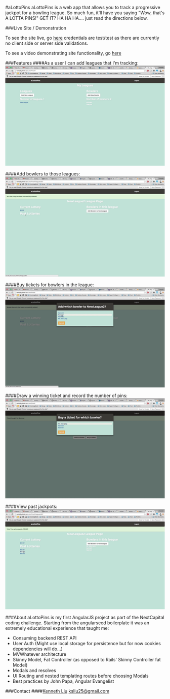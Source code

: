 #aLottoPins
aLottoPins is a web app that allows you to track a progressive jackpot for a bowling league. So much fun, it'll have you saying "Wow, that's A LOTTA PINS!" GET IT? HA HA HA.... just read the directions below.

###Live Site / Demonstration

To see the site live, go [here](http://ksliu25.github.io/aLottoPins/ "Live Site")
credentials are test/test as there are currently no client side or server side validations.

To see a video demonstrating site functionality, go [here](https://vimeo.com/144936598 "Vimeo")

###Features
####As a user I can add leagues that I'm tracking:
![visualizer](/resources/LeagueAdding.gif)


####Add bowlers to those leagues:
![guest voting](/resources/AddBowlerToLeague.gif)


####Buy tickets for bowlers in the league:
![highest voted](/resources/BuyTickets.gif)

####Draw a winning ticket and record the number of pins:
![winning ticket](/resources/DrawWinner.gif)

####View past jackpots:
![past jackpot](/resources/PastLotteries.gif)




###About
aLottoPins is my first AngularJS project as part of the NextCapital coding challenge. Starting from the angularseed boilerplate it was an extremely educational experience that taught me:

- Consuming backend REST API
- User Auth (Might use local storage for persistence but for now cookies dependencies will do...)
- MVWhatever architecture
- Skinny Model, Fat Controller (as opposed to Rails' Skinny Controller fat Model)
- Modals and resolves
- UI Routing and nested templating routes before choosing Modals
- Best practices by John Papa, Angular Evangelist


###Contact
####[Kenneth Liu](https://github.com/ksliu25 "Kenneth Liu")
ksliu25@gmail.com
